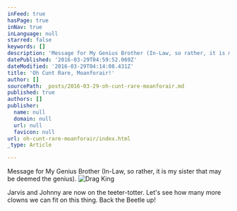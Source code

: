 ```yaml
---
inFeed: true
hasPage: true
inNav: true
inLanguage: null
starred: false
keywords: []
description: 'Message for My Genius Brother (In-Law, so rather, it is my sister that may be deemed the genius).'
datePublished: '2016-03-29T04:59:52.069Z'
dateModified: '2016-03-29T04:14:08.431Z'
title: 'Oh Cunt Rare, Moanforair!'
author: []
sourcePath: _posts/2016-03-29-oh-cunt-rare-moanforair.md
published: true
authors: []
publisher:
  name: null
  domain: null
  url: null
  favicon: null
url: oh-cunt-rare-moanforair/index.html
_type: Article

---
```

Message for My Genius Brother (In-Law, so rather, it is my sister that may be deemed the genius).
![Drag King](https://the-grid-user-content.s3-us-west-2.amazonaws.com/a0d48a49-9aff-4bb2-98bb-00b5e504a053.jpg)

Jarvis and Johnny are now on the teeter-totter. Let's see how many more clowns we can fit on this thing. Back the Beetle up!